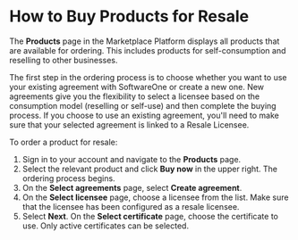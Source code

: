 # How to Buy Products for Resale

The **Products** page in the Marketplace Platform displays all products that are available for ordering. This includes products for self-consumption and reselling to other businesses.&#x20;

The first step in the ordering process is to choose whether you want to use your existing agreement with SoftwareOne or create a new one. New agreements give you the flexibility to select a licensee based on the consumption model (reselling or self-use) and then complete the buying process. If you choose to use an existing agreement, you'll need to make sure that your selected agreement is linked to a Resale Licensee.&#x20;

To order a product for resale:

1. Sign in to your account and navigate to the **Products** page.
2. Select the relevant product and click **Buy now** in the upper right. The ordering process begins.
3. On the **Select agreements** page, select **Create agreement**.
4. On the **Select licensee** page, choose a licensee from the list. Make sure that the licensee has been configured as a resale licensee.
5. Select **Next**. On the **Select certificate** page, choose the certificate to use. Only active certificates can be selected.

